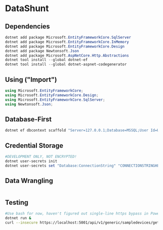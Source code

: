 # DataShunt

## Dependencies

```Powershell
dotnet add package Microsoft.EntityFrameworkCore.SqlServer
dotnet add package Microsoft.EntityFrameworkCore.InMemory
dotnet add package Microsoft.EntityFrameworkCore.Design
dotnet add package Newtonsoft.Json
dotnet add package Microsoft.AspNetCore.Http.Abstractions
dotnet tool install --global dotnet-ef
dotnet tool install --global dotnet-aspnet-codegenerator
```

## Using ("Import")

```C#
using Microsoft.EntityFrameworkCore;
using Microsoft.EntityFrameworkCore.Design;
using Microsoft.EntityFrameworkCore.SqlServer;
using Newtonsoft.Json;
```

## Database-First

```Powershell
dotnet ef dbcontext scaffold "Server=127.0.0.1;Database=MSSQL;User Id=USERID;Password=YOURPASSWORDHERE" Microsoft.EntityFrameworkCore.SqlServer -o Models
```

## Credential Storage

```Powershell
#DEVELOPMENT ONLY, NOT ENCRYPTED!
dotnet user-secrets init
dotnet user-secrets set "Database:ConnectionString" "CONNECTIONSTRINGHERE"
```

## Data Wrangling

```Powershell

```

## Testing

```Bash
#Use bash for now, haven't figured out single-line https bypass in Powershell
dotnet run &
curl --insecure https://localhost:5001/api/v1/generic/sampledevices/getbyname/a
```
